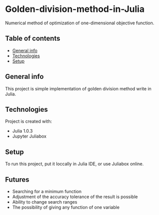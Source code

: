 # Golden-division-method-in-Julia
 Numerical method of optimization of one-dimensional objective function.


## Table of contents
* [General info](#general-info)
* [Technologies](#technologies)
* [Setup](#setup)

## General info
This project is simple implementation of golden division method write in Julia.
	
## Technologies
Project is created with:
* Julia 1.0.3
* Jupyter Juliabox

	
## Setup
To run this project, put it loccally in Julia IDE, or use Juliabox online.

## Futures
* Searching for a minimum function
* Adjustment of the accuracy tolerance of the result is possible
* Ability to change search ranges
* The possibility of giving any function of one variable
